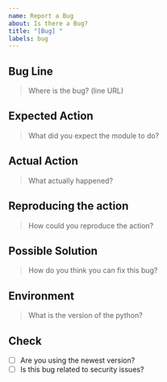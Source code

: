 ```yaml
---
name: Report a Bug
about: Is there a Bug?
title: "[Bug] "
labels: bug
---
```


## Bug Line
> Where is the bug? (line URL)

## Expected Action
> What did you expect the module to do?

## Actual Action
> What actually happened?

## Reproducing the action
> How could you reproduce the action?

## Possible Solution
> How do you think you can fix this bug?

## Environment
> What is the version of the python?

## Check
- [ ] Are you using the newest version?
- [ ] Is this bug related to security issues?
